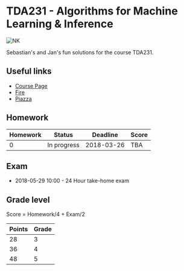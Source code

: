 # TDA231 - Algorithms for Machine Learning & Inference

![NK](https://pbs.twimg.com/profile_images/599334351898181632/5_7c1o7E_400x400.jpg)

Sebastian's and Jan's fun solutions for the course TDA231.

## Useful links

* [Course Page](http://www.cse.chalmers.se/research/lab/courses/algorithms-for-machine-learning-tda-231/)
* [Fire](https://amli-lp4-18.frs.cse.chalmers.se/login)
* [Piazza](https://piazza.com/chalmers.se/spring2018/tda231)

## Homework

| Homework | Status | Deadline | Score |
| -------- | ------ | -------- | ----- |
| 0 | In progress | 2018-03-26 | TBA |

## Exam 

* 2018-05-29 10:00 - 24 Hour take-home exam

## Grade level

Score = Homework/4 + Exam/2

| Points | Grade |
| ------ | ----- |
| 28 | 3 |
| 36 | 4 |
| 48 | 5 |
